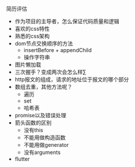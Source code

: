 简历评估

- 作为项目的主导者，怎么保证代码质量和逻辑
- 喜欢的css特性
- 熟悉的css架构
- dom节点交换顺序的方法
  - insertBefore + appendChild
  - 操作字符串
- 图片懒加载
- 三次握手？变成两次会怎么样∑
- http报文的组成，请求的地址位于报文的哪个部分
- 数组去重，其他方法呢？
  - 遍历
  - set
  - 哈希表
- promise以及错误处理
- 箭头函数的区别
  - 没有this
  - 不能用做构造函数
  - 不能用做generator
  - 没有arguments
- flutter